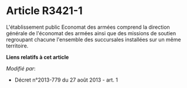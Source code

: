 # Article R3421-1

L'établissement public Economat des armées comprend la direction générale de l'économat des armées ainsi que des  missions de
soutien regroupant chacune l'ensemble des succursales installées sur un même territoire.

**Liens relatifs à cet article**

_Modifié par_:

  - Décret n°2013-779 du 27 août 2013 - art. 1
